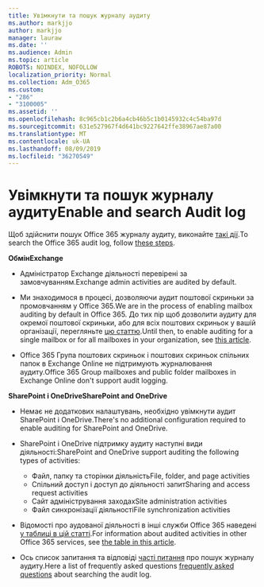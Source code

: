 ```yaml
---
title: Увімкнути та пошук журналу аудиту
ms.author: markjjo
author: markjjo
manager: lauraw
ms.date: ''
ms.audience: Admin
ms.topic: article
ROBOTS: NOINDEX, NOFOLLOW
localization_priority: Normal
ms.collection: Adm_O365
ms.custom:
- "286"
- "3100005"
ms.assetid: ''
ms.openlocfilehash: 8c965cb1c2b6a4cb46b5c1b0145932c4c54ba97d
ms.sourcegitcommit: 631e527967f4d641bc9227642ffe38967ae87a00
ms.translationtype: MT
ms.contentlocale: uk-UA
ms.lasthandoff: 08/09/2019
ms.locfileid: "36270549"
---
```

# <a name="enable-and-search-audit-log"></a><span data-ttu-id="84b6e-102">Увімкнути та пошук журналу аудиту</span><span class="sxs-lookup"><span data-stu-id="84b6e-102">Enable and search Audit log</span></span>

<span data-ttu-id="84b6e-103">Щоб здійснити пошук Office 365 журналу аудиту, виконайте [такі дії](https://docs.microsoft.com/office365/securitycompliance/search-the-audit-log-in-security-and-compliance#search-the-audit-log).</span><span class="sxs-lookup"><span data-stu-id="84b6e-103">To search the Office 365 audit log, follow [these steps](https://docs.microsoft.com/office365/securitycompliance/search-the-audit-log-in-security-and-compliance#search-the-audit-log).</span></span>

<span data-ttu-id="84b6e-104">**Обмін**</span><span class="sxs-lookup"><span data-stu-id="84b6e-104">**Exchange**</span></span>

- <span data-ttu-id="84b6e-105">Адміністратор Exchange діяльності перевірені за замовчуванням.</span><span class="sxs-lookup"><span data-stu-id="84b6e-105">Exchange admin activities are audited by default.</span></span>

- <span data-ttu-id="84b6e-106">Ми знаходимося в процесі, дозволяючи аудит поштової скриньки за промовчанням у Office 365.</span><span class="sxs-lookup"><span data-stu-id="84b6e-106">We are in the process of enabling mailbox auditing by default in Office 365.</span></span> <span data-ttu-id="84b6e-107">До тих пір щоб дозволити аудиту для окремої поштової скриньки, або для всіх поштових скриньок у вашій організації, перегляньте [цю статтю](https://docs.microsoft.com/office365/securitycompliance/enable-mailbox-auditing).</span><span class="sxs-lookup"><span data-stu-id="84b6e-107">Until then, to enable auditing for a single mailbox or for all mailboxes in your organization, see  [this article](https://docs.microsoft.com/office365/securitycompliance/enable-mailbox-auditing).</span></span>

- <span data-ttu-id="84b6e-108">Office 365 Група поштових скриньок і поштових скриньок спільних папок в Exchange Online не підтримують журналювання аудиту.</span><span class="sxs-lookup"><span data-stu-id="84b6e-108">Office 365 Group mailboxes and public folder mailboxes in Exchange Online don't support audit logging.</span></span>

<span data-ttu-id="84b6e-109">**SharePoint і OneDrive**</span><span class="sxs-lookup"><span data-stu-id="84b6e-109">**SharePoint and OneDrive**</span></span>

- <span data-ttu-id="84b6e-110">Немає не додаткових налаштувань, необхідно увімкнути аудит SharePoint і OneDrive.</span><span class="sxs-lookup"><span data-stu-id="84b6e-110">There's no additional configuration required to enable auditing for SharePoint and OneDrive.</span></span>

- <span data-ttu-id="84b6e-111">SharePoint і OneDrive підтримку аудиту наступні види діяльності:</span><span class="sxs-lookup"><span data-stu-id="84b6e-111">SharePoint and OneDrive support auditing the following types of activities:</span></span>

    - <span data-ttu-id="84b6e-112">Файл, папку та сторінки діяльність</span><span class="sxs-lookup"><span data-stu-id="84b6e-112">File, folder, and page activities</span></span>
    - <span data-ttu-id="84b6e-113">Спільний доступ і доступ до діяльності запит</span><span class="sxs-lookup"><span data-stu-id="84b6e-113">Sharing and access request activities</span></span>
    - <span data-ttu-id="84b6e-114">Сайт адміністрування заходах</span><span class="sxs-lookup"><span data-stu-id="84b6e-114">Site administration activities</span></span>
    - <span data-ttu-id="84b6e-115">Файл синхронізації діяльності</span><span class="sxs-lookup"><span data-stu-id="84b6e-115">File synchronization activities</span></span>

- <span data-ttu-id="84b6e-116">Відомості про аудованої діяльності в інші служби Office 365 наведені [у таблиці в цій статті](https://docs.microsoft.com/office365/securitycompliance/search-the-audit-log-in-security-and-compliance#audited-activities).</span><span class="sxs-lookup"><span data-stu-id="84b6e-116">For information about audited activities in other Office 365 services, see  [the table in this article](https://docs.microsoft.com/office365/securitycompliance/search-the-audit-log-in-security-and-compliance#audited-activities).</span></span>

- <span data-ttu-id="84b6e-117">Ось список запитання та відповіді [часті питання](https://docs.microsoft.com/office365/securitycompliance/search-the-audit-log-in-security-and-compliance#frequently-asked-questions) про пошук журналу аудиту.</span><span class="sxs-lookup"><span data-stu-id="84b6e-117">Here a list of frequently asked questions [frequently asked questions](https://docs.microsoft.com/office365/securitycompliance/search-the-audit-log-in-security-and-compliance#frequently-asked-questions) about searching the audit log.</span></span>